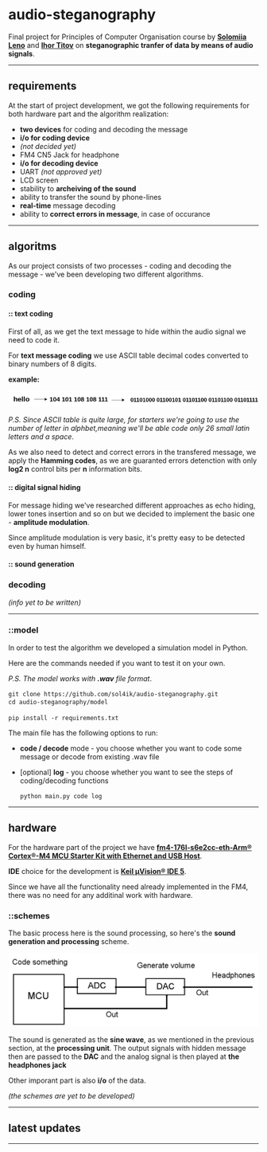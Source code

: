 # audio-steganography
Final project for Principles of Computer Organisation course by **[Solomiia Leno](https://github.com/sol4ik)** and **[Ihor Titov](https://github.com/lurak)** on **steganographic tranfer of data by means of audio signals**.

---
## requirements
At the start of project development, we got the following requirements for both hardware part and the algorithm realization:
* **two devices** for coding and decoding the message
 * **i/o for coding device**
  * *(not decided yet)*
  * FM4 CN5 Jack for headphone
 * **i/o for decoding device**
  * UART *(not approved yet)*
  * LCD screen
* stability to **archeiving of the sound**
* ability to transfer the sound by phone-lines
* **real-time** message decoding
* ability to **correct errors in message**, in case of occurance
---

## algoritms
As our project consists of two processes - coding and decoding the message - we've been developing two different algorithms.

### coding
#### :: text coding
First of all, as we get the text message to hide within the audio signal we need to code it.

For **text message coding** we use ASCII table decimal codes converted to binary numbers of 8 digits. 

**example:**

![text coding](https://github.com/sol4ik/audio-steganography/blob/master/pics/text_coding.png)

*P.S. Since ASCII table is quite large, for starters we're going to use the number of letter in alphbet,meaning we'll be able code only 26 small latin letters and a space*.

As we also need to detect and correct errors in the transfered message, we apply the **Hamming codes**, as we are guaranted errors detenction with only **log2 n** control bits per **n** information bits. 

#### :: digital signal hiding
For message hiding we've researched different approaches as echo hiding, lower tones insertion and so on but we decided to implement the basic one - **amplitude modulation**.

Since amplitude modulation is very basic, it's pretty easy to be detected even by human himself.

#### :: sound generation

### decoding
*(info yet to be written)*

---
### ::model
In order to test the algorithm we developed a simulation model in Python.

Here are the commands needed if you want to test it on your own.

*P.S. The model works with **.wav** file format*.

    git clone https://github.com/sol4ik/audio-steganography.git
    cd audio-steganography/model
    
    pip install -r requirements.txt
    
The main file has the following options to run:
* **code / decode** mode - you choose whether you want to code some message or decode from existing .wav file
* [optional] **log** - you choose whether you want to see the steps of coding/decoding functions
    
      python main.py code log

---
## hardware
For the hardware part of the project we have **[fm4-176l-s6e2cc-eth-Arm® Cortex®-M4 MCU Starter Kit with Ethernet and USB Host](https://www.cypress.com/documentation/development-kitsboards/sk-fm4-176l-s6e2cc-fm4-family-quick-start-guide)**. 

**IDE** choice for the development is **[Keil µVision® IDE 5](http://www2.keil.com/mdk5/uvision/)**.

Since we have all the functionality need already implemented in the FM4, there was no need for any additinal work with hardware.

### ::schemes
The basic process here is the sound processing, so here's the **sound generation and processing** scheme.

![sound generation scheme](https://github.com/sol4ik/audio-steganography/blob/master/pics/sound_generation.jpg)

The sound is generated as the **sine wave**, as we mentioned in the previous section, at the **processing unit**. The output signals with hidden message then are passed to the **DAC** and the analog signal is then played at **the headphones jack**

Other imporant part is also **i/o** of the data.

*(the schemes are yet to be developed)*

---
## latest updates


---
